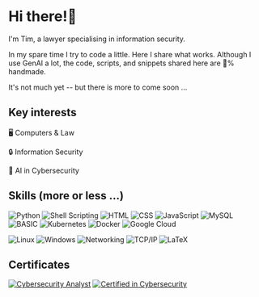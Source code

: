 # Hi there!👋

I'm Tim, a lawyer specialising in information security.

In my spare time I try to code a little. Here I share what works. Although I use GenAI a lot, the code, scripts, and snippets shared here are 💯% handmade.

It's not much yet -- but there is more to come soon ...

## Key interests

🖥️ Computers & Law

🔒 Information Security

🤖 AI in Cybersecurity

## Skills (more or less ...)

![Python](https://img.shields.io/badge/Python-00008B?style=flat-square&logo=python&logoColor=white) ![Shell Scripting](https://img.shields.io/badge/Shell_Scripting-00008B?style=flat-square&logo=gnu-bash&logoColor=white) ![HTML](https://img.shields.io/badge/HTML-00008B?style=flat-square&logo=html5&logoColor=white) ![CSS](https://img.shields.io/badge/CSS-00008B?style=flat-square&logo=css3&logoColor=white) ![JavaScript](https://img.shields.io/badge/JavaScript-00008B?style=flat-square&logo=javascript&logoColor=white) ![MySQL](https://img.shields.io/badge/MySQL-00008B?style=flat-square&logo=mysql&logoColor=white) ![BASIC](https://img.shields.io/badge/BASIC-00008B?style=flat-square&logo=basic&logoColor=white) ![Kubernetes](https://img.shields.io/badge/Kubernetes-87CEEB?style=flat-square&logo=kubernetes&logoColor=black) ![Docker](https://img.shields.io/badge/Docker-87CEEB?style=flat-square&logo=docker&logoColor=black) ![Google Cloud](https://img.shields.io/badge/Google_Cloud-87CEEB?style=flat-square&logo=google-cloud&logoColor=black)

![Linux](https://img.shields.io/badge/Linux-808080?style=flat-square&logo=linux&logoColor=black) ![Windows](https://img.shields.io/badge/Windows-808080?style=flat-square&logo=windows&logoColor=black) ![Networking](https://img.shields.io/badge/Networking-000000?style=flat-square&logo=network&logoColor=white) ![TCP/IP](https://img.shields.io/badge/TCP/IP-000000?style=flat-square&logo=internet-explorer&logoColor=white) ![LaTeX](https://img.shields.io/badge/LaTeX-FFFFFF?style=flat-square&logo=latex&logoColor=black)

## Certificates

[![Cybersecurity Analyst](https://img.shields.io/badge/Cybersecurity%20Analyst-IBM-121FCF?style=flat-square)](https://www.ibm.com/) [![Certified in Cybersecurity](https://img.shields.io/badge/Certified%20in%20Cybersecurity-ISC2-00A15D?style=flat-square)](https://www.isc2.org/)
